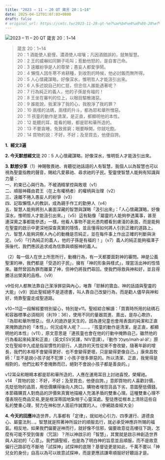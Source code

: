 ```yaml
---
title: "2023 – 11 – 20 QT 箴言 20：1~14"
date: 2025-04-12T01:07:03+0800
draft: false
# original_url: https://cmtc.tw/2023-11-20-qt-%e7%ae%b4%e8%a8%80-20%ef%bc%9a114
---
```


![2023 – 11 – 20 QT  箴言 20：1~14](/images/qt.jpg  "2023 – 11 – 20 QT  箴言 20：1~14")

> 箴言 20：1~14  
> 20：1 酒能使人褻慢，濃酒使人喧嚷；凡因酒錯誤的，就無智慧。  
> 20：2 王的威嚇如同獅子吼叫；惹動他怒的，是自害己命。  
> 20：3 遠離紛爭是人的尊榮；愚妄人都愛爭鬧。  
> 20：4 懶惰人因冬寒不肯耕種，到收割的時候，他必討飯而無所得。  
> 20：5 人心懷藏謀略，好像深水，惟明哲人才能汲引出來。  
> 20：6 人多述說自己的仁慈，但忠信人誰能遇著呢？  
> 20：7 行為純正的義人，他的子孫是有福的！  
> 20：8 王坐在審判的位上，以眼目驅散諸惡。  
> 20：9 誰能說，我潔淨了我的心，我脫淨了我的罪？  
> 20：10 兩樣的法碼，兩樣的升斗，都為耶和華所憎惡。  
> 20：11 孩童的動作是清潔，是正直，都顯明他的本性。  
> 20：12 能聽的耳，能看的眼，都是耶和華所造的。  
> 20：13 不要貪睡，免致貧窮；眼要睜開，你就吃飽。  
> 20：14 買物的說：不好，不好；及至買去，他便自誇。

**1.  經文3遍**

**2. 今天默想經文**箴 20：5 人心懷藏謀略，好像深水，惟明哲人才能汲引出來。

**3. 默想分享**（1）神賜敬畏祂、肯聽從祂話語的人有智慧，我個人以為智慧也可以視為聖靈指教的聲音，賜給凡愛慕祂、尋求祂的子民。聖靈使智慧人能夠有知識與力量：  
一、約束已心與行為，不被酒精掌控與敗壞（v1）  
二、順服神藉由君王（在上有權柄者）的權柄與治理（v2）  
三、遠離不捲入愚妄人的紛爭（v3）  
四、記取懶惰人的教訓，成為親手作工的勤勞人（v4）  
五、智慧人能夠將別人裏面深藏的智慧與謀略「汲引出來」：「人心懷藏謀略，好像深水，惟明哲人才能汲引出來。」（v5）這有點像「屬靈的人能夠參透萬事，甚至連深奧之事都能參透」一樣。他看人事物不是光憑肉體看到膚淺的表面，而是能夠在聖靈的啟示中更深地探查真實的隱情，並且懂得如何將人引到正確的道路上。  
六、智慧人能夠洞察人內心的動機是否純正，並在每件事上作出正確的判斷與決定。（v6）「行為純正的義人，他的子孫是有福的！」（v7）義人的純正能夠福澤子孫後代，我們應該追求成為信靠與順服神的義人。

（2）每一個人在世上所思所行，動機行為，有一天都要面對神的審問。神是公義聖潔的神，我們都是「受造的子民」，擁有「神的形象與樣式」，理當活出神的性情來。雖然曾因為罪而離棄了神，但神仍將我們尋回，使我們得救與神和好，並且得勝活出榮美的品格。（v9）

v9任何人都無法靠自己潔淨罪惡與內心，唯靠「耶穌的寶血、神的話語與聖靈的大能」（v9）因此聖經絕不是道德書，叫人靠自己改變行為，而是勸人儘早與神和好，倚靠聖靈走成聖道路。

v10~11這一段解經要特別留心，特別是v11。聖經綜合解讀：「買賣時所用的砝碼石和容器標準必須相同（利19：36），使用不同的量器買進、賣出，是存心欺詐，『為耶和華所憎惡』。但人的詭詐是天生的，因為連兒童也會用表面的純潔和正直來掩飾詭詐的「本性」，何況成年人呢？……，『孩童的動作是清潔，是正直，都顯明他的本性』（v11），原文意思是『連孩童也會在他的行動中掩飾自己，雖然他的行為看起來純潔和正直』（英文ESV另譯，NIV意譯）。『動作 מַעֲלָל/mah·al·äl’』原文在聖經中九成是指習慣性的惡行。人詭詐的天性從來不會改變，隨著年齡的增長，我們的本相不會變得更好、也不會變得更壞，只是變得更像自己。」康來昌牧師：「並不是說小孩子就不犯罪；小孩子很多罪惡的。所以清潔、正直，我覺得是相對的，他們比較不會掩飾而已，絕對不會說小孩子都是善良的。」

v12耳朵和眼睛本都是耶和華所造的，人應在運用耳目上討祂喜悅，榮耀祂。  
v14 「買物的說：不好，不好；及至買去，他便自誇。」意即買物的人喜歡討價，先貶低物的品質，用低價購得後向人誇口。購物者埋怨貨品下劣，意圖壓低價錢。本節藉購買人對商品的評價來真實地描繪人充滿矛盾的雙重心理。這種雙重心理不僅表現在商品交易,更是根深蒂固地紮根于心靈深處。聖徒應從根本上清除這些自私的雙重心理，努力在神和世人面前作誠實的人。（參網路查經大全）

**4. 今天的回應**神造世界，凡事都有「定律」，就如地心引力、四季運行、道德良心、屬靈法則…。智慧就是照著神所設計的順服去行，就必承受神應許所賜的福氣。相反地，如果我們偏要逆神而行，就好像不信邪，偏要故意從高樓往下跳，怎麼有可能不受到傷害（咒詛）？所以神啟示的「智慧」，其實就是啟示神創造世界與人起初的「心意」。我們讀聖經，也是為了明白神的旨意並且順服，而不是故意偏行己路卻在不斷地「試探神」試探神的底限？基督徒更是如此，千萬不要以「神兒女的身份」自高以為可以故意試探神，而是更應該謙卑順服好好聽話才是。